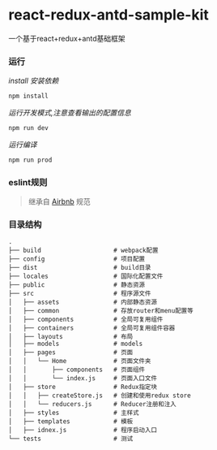 # react-redux-antd-sample-kit

一个基于react+redux+antd基础框架

### 运行
*install 安装依赖*
```bash
npm install
```

*运行开发模式,注意查看输出的配置信息*
```bash
npm run dev
```
*运行编译*
```bash
npm run prod
```

### eslint规则
> 继承自 [Airbnb](https://github.com/airbnb/javascript) 规范
### 目录结构

```
.
├── build                    # webpack配置
├── config                   # 项目配置
├── dist                     # build目录
├── locales                  # 国际化配置文件
├── public                   # 静态资源
├── src                      # 程序源文件
│   ├── assets               # 内部静态资源
│   ├── common               # 存放router和menu配置等
│   ├── components           # 全局可复用组件
│   ├── containers           # 全局可复用组件容器
│   ├── layouts              # 布局
│   ├── models               # models
│   ├── pages                # 页面
│   │   └── Home             # 页面文件夹
│   │       ├── components   # 页面组件
│   │       └── index.js     # 页面入口文件
│   ├── store                # Redux指定块
│   │   ├── createStore.js   # 创建和使用redux store
│   │   └── reducers.js      # Reducer注册和注入
│   ├── styles               # 主样式
│   ├── templates            # 模板
│   ├── idnex.js             # 程序启动入口
└── tests                    # 测试
```
